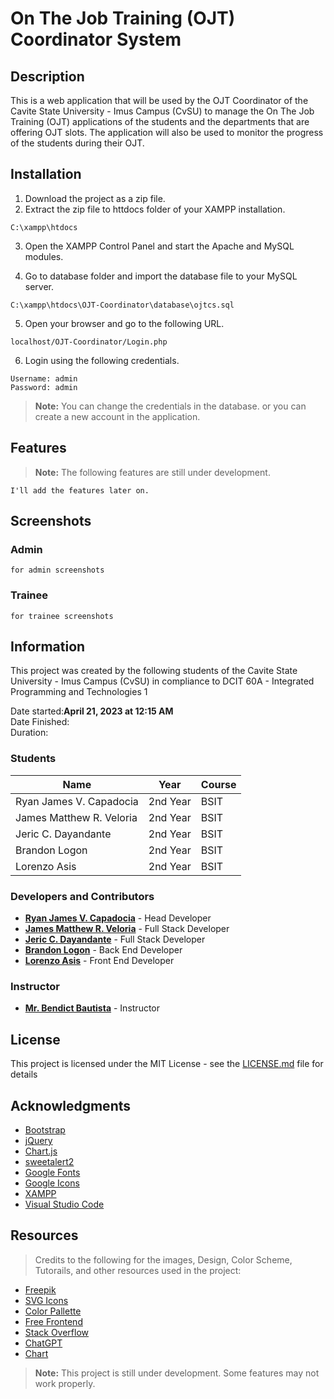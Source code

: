 # On The Job Training (OJT) Coordinator System
## Description
This is a web application that will be used by the OJT Coordinator of the Cavite State University - Imus Campus (CvSU) to manage the On The Job Training (OJT) applications of the students and the departments that are offering OJT slots. The application will also be used to monitor the progress of the students during their OJT.

## Installation
1. Download the project as a zip file.
2. Extract the zip file to httdocs folder of your XAMPP installation.
```
C:\xampp\htdocs
```
3. Open the XAMPP Control Panel and start the Apache and MySQL modules.

4. Go to database folder and import the database file to your MySQL server.
```
C:\xampp\htdocs\OJT-Coordinator\database\ojtcs.sql
```
5. Open your browser and go to the following URL.
```
localhost/OJT-Coordinator/Login.php
```
6. Login using the following credentials.
```
Username: admin
Password: admin
```
> **Note:** You can change the credentials in the database. or you can create a new account in the application.

## Features
> **Note:** The following features are still under development.

`I'll add the features later on.`

## Screenshots
### Admin
`for admin screenshots`
### Trainee
`for trainee screenshots`

## Information
This project was created by the following students of the Cavite State University - Imus Campus (CvSU) in compliance to DCIT 60A - Integrated Programming and Technologies 1

Date started:**April 21, 2023 at 12:15 AM**  
Date Finished:  
Duration:  

### Students
<div align="center">

| Name | Year | Course |
| --- | --- | --- |
| Ryan James V. Capadocia | 2nd Year | BSIT |
| James Matthew R. Veloria | 2nd Year | BSIT |
| Jeric C. Dayandante | 2nd Year | BSIT |
| Brandon Logon | 2nd Year | BSIT |
| Lorenzo Asis | 2nd Year | BSIT |

</div>

### Developers and Contributors
- [**Ryan James V. Capadocia**](https://github.com/Unknownplanet40) - Head Developer
- [**James Matthew R. Veloria**](https://github.com/JamesVeloria16) - Full Stack Developer
-  [**Jeric C. Dayandante**](https://github.com/kuya-G) - Full Stack Developer
- [**Brandon Logon**](#developers-and-contributors) - Back End Developer
- [**Lorenzo Asis**](#developers-and-contributors) - Front End Developer

### Instructor
- [**Mr. Bendict Bautista**](#instructor) - Instructor

## License
This project is licensed under the MIT License - see the [LICENSE.md](LICENSE.md) file for details

## Acknowledgments
- [Bootstrap](https://getbootstrap.com/)
- [jQuery](https://jquery.com/)
- [Chart.js](https://www.chartjs.org/)
- [sweetalert2](https://sweetalert2.github.io/)
- [Google Fonts](https://fonts.google.com/)
- [Google Icons](https://fonts.google.com/icons)
- [XAMPP](https://www.apachefriends.org/download.html)
- [Visual Studio Code](https://code.visualstudio.com/download)


## Resources
> Credits to the following for the images, Design, Color Scheme, Tutorails, and other resources used in the project:
- [Freepik](https://www.freepik.com/)
- [SVG Icons](https://www.svgrepo.com/collection/iconsax-duotone-filled-icons)
- [Color Pallette](https://www.color-hex.com/color-palette/77108)
- [Free Frontend](https://freefrontend.com/)
- [Stack Overflow](https://stackoverflow.com/)
- [ChatGPT](https://chat.openai.com/)
- [Chart](https://www.chartjs.org/)



> **Note:** This project is still under development. Some features may not work properly.




